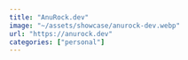 ```yaml
---
title: "AnuRock.dev"
image: "~/assets/showcase/anurock-dev.webp"
url: "https://anurock.dev"
categories: ["personal"]
---
```

